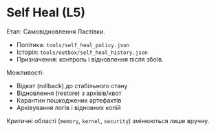 ﻿# Self Heal (L5)

Етап: Самовідновлення Ластівки.

- Політика: `tools/self_heal_policy.json`
- Історія: `tools/outbox/self_heal_history.json`
- Призначення: контроль і відновлення після збоїв.

Можливості:
- Відкат (rollback) до стабільного стану
- Відновлення (restore) з архівів/квот
- Карантин пошкоджених артефактів
- Архівування логів і відновних копій

 Критичні області (`memory`, `kernel`, `security`) змінюються лише вручну.
